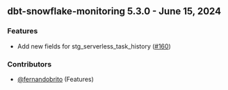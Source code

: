 ## dbt-snowflake-monitoring 5.3.0 - June 15, 2024

### Features

- Add new fields for stg_serverless_task_history ([#160](https://github.com/get-select/dbt-snowflake-monitoring/pull/160))

### Contributors
- [@fernandobrito](https://github.com/fernandobrito) (Features)

